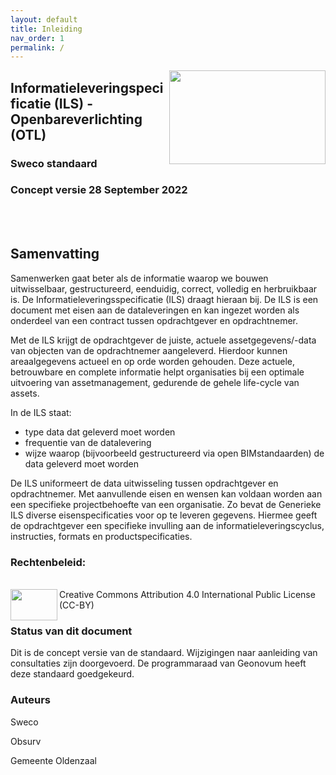 ```yaml
---
layout: default
title: Inleiding
nav_order: 1
permalink: /
---
```



<img align="right" width="250" height="150" src="assets/logo.PNG">


## Informatieleveringspecificatie (ILS) - Openbareverlichting (OTL)
### Sweco standaard
### Concept versie 28 September 2022

<br/>

<br/>

## Samenvatting

Samenwerken gaat beter als de informatie waarop we bouwen uitwisselbaar, gestructureerd, eenduidig, correct, volledig en herbruikbaar is. De Informatieleveringsspecificatie (ILS) draagt hieraan bij. De ILS is een document met eisen aan de dataleveringen en kan ingezet worden als onderdeel van een contract tussen opdrachtgever en opdrachtnemer.

Met de ILS krijgt de opdrachtgever de juiste, actuele assetgegevens/-data van objecten van de opdrachtnemer aangeleverd. Hierdoor kunnen areaalgegevens actueel en op orde worden gehouden. Deze actuele, betrouwbare en complete informatie helpt organisaties bij een optimale uitvoering van assetmanagement, gedurende de gehele life-cycle van assets. 

In de ILS staat:
* type data dat geleverd moet worden
* frequentie van de datalevering
* wijze waarop (bijvoorbeeld gestructureerd via open BIMstandaarden) de data geleverd moet worden

De ILS uniformeert de data uitwisseling tussen opdrachtgever en opdrachtnemer. Met aanvullende eisen en wensen kan voldaan worden aan een specifieke projectbehoefte van een organisatie. Zo bevat de Generieke ILS diverse eisenspecificaties voor op te leveren gegevens. Hiermee geeft de opdrachtgever een specifieke invulling aan de informatieleveringscyclus, instructies, formats en productspecificaties.

### Rechtenbeleid:
<br/>
<img align="left" width="75" height="50" src="assets/cc-by.svg">      Creative Commons Attribution 4.0 International Public License
(CC-BY)

<br/>

### Status van dit document

Dit is de concept versie van de standaard. Wijzigingen naar aanleiding van consultaties zijn doorgevoerd. De programmaraad van Geonovum heeft deze standaard goedgekeurd.


### Auteurs

Sweco

Obsurv

Gemeente Oldenzaal
